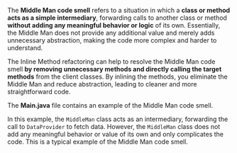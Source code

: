 The **Middle Man code smell** refers to a situation in which a **class or method acts as a simple intermediary**,
forwarding calls to another class or method **without adding any meaningful behavior or logic** of its own.
Essentially, the Middle Man does not provide any additional value and merely adds unnecessary abstraction,
making the code more complex and harder to understand.

The Inline Method refactoring can help to resolve the Middle Man code smell **by removing unnecessary methods and
directly calling the target methods** from the client classes. By inlining the methods, you eliminate the Middle Man
and reduce abstraction, leading to cleaner and more straightforward code.

The **Main.java** file contains an example of the Middle Man code smell.

In this example, the `MiddleMan` class acts as an intermediary, forwarding the call to `DataProvider` to fetch data.
However, the `MiddleMan` class does not add any meaningful behavior or value of its own and only complicates the code.
This is a typical example of the Middle Man code smell.
